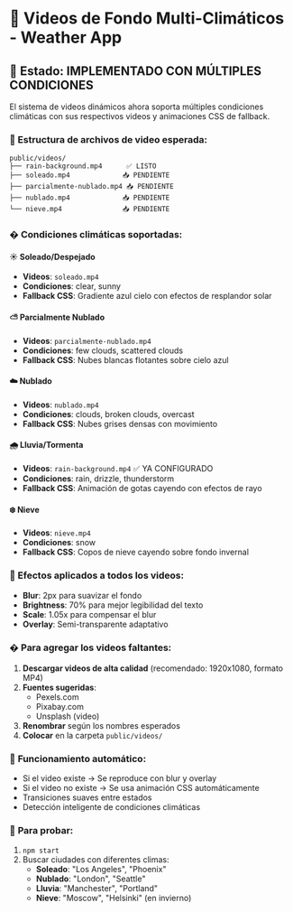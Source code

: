 # 🎥 Videos de Fondo Multi-Climáticos - Weather App

## 🎉 Estado: IMPLEMENTADO CON MÚLTIPLES CONDICIONES

El sistema de videos dinámicos ahora soporta múltiples condiciones climáticas con sus respectivos videos y animaciones CSS de fallback.

### 📁 Estructura de archivos de video esperada:
```
public/videos/
├── rain-background.mp4      ✅ LISTO
├── soleado.mp4             📥 PENDIENTE
├── parcialmente-nublado.mp4 📥 PENDIENTE  
├── nublado.mp4             📥 PENDIENTE
└── nieve.mp4               📥 PENDIENTE
```

### �️ Condiciones climáticas soportadas:

#### ☀️ **Soleado/Despejado**
- **Videos**: `soleado.mp4`
- **Condiciones**: clear, sunny
- **Fallback CSS**: Gradiente azul cielo con efectos de resplandor solar

#### ⛅ **Parcialmente Nublado**  
- **Videos**: `parcialmente-nublado.mp4`
- **Condiciones**: few clouds, scattered clouds
- **Fallback CSS**: Nubes blancas flotantes sobre cielo azul

#### ☁️ **Nublado**
- **Videos**: `nublado.mp4`  
- **Condiciones**: clouds, broken clouds, overcast
- **Fallback CSS**: Nubes grises densas con movimiento

#### 🌧️ **Lluvia/Tormenta**
- **Videos**: `rain-background.mp4` ✅ YA CONFIGURADO
- **Condiciones**: rain, drizzle, thunderstorm
- **Fallback CSS**: Animación de gotas cayendo con efectos de rayo

#### ❄️ **Nieve**
- **Videos**: `nieve.mp4`
- **Condiciones**: snow
- **Fallback CSS**: Copos de nieve cayendo sobre fondo invernal

### 🎨 Efectos aplicados a todos los videos:
- **Blur**: 2px para suavizar el fondo
- **Brightness**: 70% para mejor legibilidad del texto
- **Scale**: 1.05x para compensar el blur
- **Overlay**: Semi-transparente adaptativo

### � **Para agregar los videos faltantes:**

1. **Descargar videos de alta calidad** (recomendado: 1920x1080, formato MP4)
2. **Fuentes sugeridas**:
   - Pexels.com
   - Pixabay.com  
   - Unsplash (video)
3. **Renombrar** según los nombres esperados
4. **Colocar** en la carpeta `public/videos/`

### 🚀 **Funcionamiento automático**:
- Si el video existe → Se reproduce con blur y overlay
- Si el video no existe → Se usa animación CSS automáticamente
- Transiciones suaves entre estados
- Detección inteligente de condiciones climáticas

### 🔧 **Para probar**:
1. `npm start`
2. Buscar ciudades con diferentes climas:
   - **Soleado**: "Los Angeles", "Phoenix"
   - **Nublado**: "London", "Seattle"  
   - **Lluvia**: "Manchester", "Portland"
   - **Nieve**: "Moscow", "Helsinki" (en invierno)
